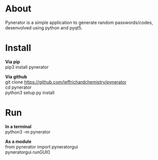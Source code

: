 # About<br>
<p>Pynerator is a simple application to generate random passwords/codes, desenvolved using python and pyqt5.</p>

# Install
<b>Via pip</b><br>
pip3 install pynerator

<b>Via github</b><br>
git clone https://github.com/jeffrichardchemistry/pynerator<br>
cd pynerator<br>
python3 setup.py install

# Run
<b>In a terminal</b><br>
python3 -m pynerator

<b>As a module</b><br>
from pynerator import pyneratorgui<br>
pyneratorgui.runGUI()

